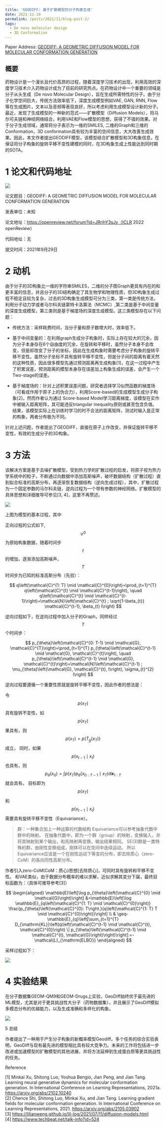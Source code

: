 ```yaml
---
title: 'GEODIFF: 基于扩散模型的分子构象生成'
date: 2021-11-19
permalink: /posts/2021/11/blog-post-2/
tags:
  - De novo molecular design
  - 3D Conformation
---
```


Paper Address: [GEODIFF: A GEOMETRIC DIFFUSION MODEL FOR MOLECULAR CONFORMATION GENERATION](https://openreview.net/forum?id=JRrjhY3sJy)

## 概要

药物设计是一个漫长且代价高昂的过程，随着深度学习技术的出现，利用高效的深度学习技术介入药物设计成为了目前的研究热点。在药物设计中一个重要的领域是分子从头生成（De novo Molecular Design），旨在生成所需特性的分子。由于分子化学空间巨大，传统方法效率低下，深度生成模型例如VAE, GAN, RNN, Flow等在生成图片，文本以及音频等表现良好，所以考虑利用生成模型设计新的分子。最近，发现了生成模型的一种新的范式——扩散模型（Diffusion Models），将马尔可夫链和神经网络结合，利用VAE和Flow模型的思想，获得了不错的效果。对于分子生成领域，通常将分子表示为一维的SMILES, 二维的Graph和三维的Conformation，3D conformation具有较为丰富的空间信息，大大改善生成效果。因此，本文作者提出GEODIFF模型，该模型结合扩散模型和3D构象信息，在保证将分子构象的旋转平移不变性建模的同时，在3D构象生成上性能达到同时期的SOTA。


1 论文和代码地址
======

![](/images/post_11_19_fig1.png) 

论文题目：GEODIFF: A GEOMETRIC DIFFUSION MODEL FOR MOLECULAR CONFORMATION GENERATION

发表单位：未知

论文地址：https://openreview.net/forum?id=JRrjhY3sJy（ICLR 2022 openReview）

代码地址：无

提交时间：2021年9月29日

2 动机
======

由于分子的3D构象比一维的字符串SMILES，二维的分子图Graph更具有内在的和更丰富的信息，并且分子的3D结构确定了其生物学和物理性质，但3D构象生成过程不稳定且较为复杂，过去的3D构象生成模型可分为三类，第一类是传统方法，利用分子动力学或者马尔科夫链蒙特卡洛算法（MCMC）,第二类是基于中间变量的深度生成模型，第三类则是基于梯度场的深度生成模型。这三类模型存在以下问题：

* 传统方法：采样耗费时间，当分子量和原子数增大时，效率低下。

* 基于中间变量的：在利用graph生成分子构象时，实际上存在较大的冗余，因为分子本身存在6个自由度的冗余，在旋转和平移时，虽然分子本身不会改变，但是却改变了分子的坐标，因此在生成构象时需要考虑分子构象的旋转平移不变性。虽然分子坐标不具有旋转平移不变性，但是分子间的距离有着天然的这种性质，因此很多模型先通过预测距离再生成构象[1]，在这一过程中产生了积累误差，预测距离的模型本身存在误差加上构象生成的误差，会产生一个Two-stage的误差。

* 基于梯度场的：针对上述积累误差问题，研究者选择学习似然函数的梯度场（可看成作用于原子上的伪合力），利用Score-based的生成模型生成分子构象[2]，然而作者认为通过 Score-based Model学习距离梯度，该模型在实作中被输入距离矩阵，其可能违反triangular inequality原则或甚至包含负值。结果，该模型实际上在训练时学习的时不合法的距离矩阵，测试时输入是正常的构象，两者分布极为不同。

针对上述问题，作者提出了GEODIFF，直接在原子上作改变，并保证旋转平移不变性，有效的生成分子的3D构象。

3 方法
======

该解决方案是基于去噪扩散模型，受到热力学的扩散过程的启发，将原子视为热力学系统中的粒子，不断通过向数据中添加高斯噪声，破坏数据结构（扩散过程）直到拟合标准的高斯分布，再逐渐恢复数据结构（逆向生成过程），其中，扩散过程为一个固定参数的马尔科夫链，逆向过程为一个带有参数的神经网络。扩散模型的具体思想和详细推导可参见[3, 4]，这里不再赘述。

![](/images/post_11_19_fig2.png) 

上图为模型的基本过程，其中

正向过程的公式如下, $$\mathcal{C}^{0}$$为原始构象数据，随着时间步$$t$$的增加，逐渐添加高斯噪声，$$T$$时间步为已知的标准高斯分布（先验）：

$$
q\left(\mathcal{C}^{1: T} \mid \mathcal{C}^{0}\right)=\prod_{t=1}^{T} q\left(\mathcal{C}^{t} \mid \mathcal{C}^{t-1}\right), \quad q\left(\mathcal{C}^{t} \mid \mathcal{C}^{t-1}\right)=\mathcal{N}\left(\mathcal{C}^{t} ; \sqrt{1-\beta_{t}} \mathcal{C}^{t-1}, \beta_{t} I\right)
$$

逆向过程如下，在逆向过程中加入分子的Graph，同样经过$$T$$个时间步：

$$
p_{\theta}\left(\mathcal{C}^{0: T-1} \mid \mathcal{G}, \mathcal{C}^{T}\right)=\prod_{t=1}^{T} p_{\theta}\left(\mathcal{C}^{t-1} \mid \mathcal{G}, \mathcal{C}^{t}\right), \quad p_{\theta}\left(\mathcal{C}^{t-1} \mid \mathcal{G}, \mathcal{C}^{t}\right)=\mathcal{N}\left(\mathcal{C}^{t-1} ; \mu_{\theta}\left(\mathcal{G}, \mathcal{C}^{t}, t\right), \sigma_{t}^{2} I\right)
$$

逆向过程要遵循一个重要性质就是旋转平移不变性，因此作者的想法是：

令$$p\left(x_{T}\right)$$具有旋转不变性，如$$p\left(x_{T}\right)$$果具有，则$$p\left(x_{T}\right)=p\left(T_{g}\left(x_{T}\right)\right)  $$成立，  同时，如果$$p\left(x_{t-1} \mid x_{t}\right)$$也具有，则$$p_{\theta}\left(x_{0}\right)=\int p\left(x_{T}\right) p_{\theta}\left(x_{0: T-1} \mid x_{T}\right) \mathrm{d} \boldsymbol{x}_{1: T}$$就会具有。
目标即为$$p\left(x_{T}\right)$$和$$p\left(x_{t-1} \mid x_{t}\right)$$需要具有旋转平移不变性（Equivariance）。

> 群：一种集合加上一种运算的代数结构
Equivariance可以参考抽象代数中群中的映射。
在抽象代数中，即为一个群（group）的映射，变换输入，并将其映射到某个输出，和先映射再变换，输出结果相同。
SE(3)群是一类特殊的群，由刚性变换组成，刚体可以在空间中连续运动。
所以Equivariance应该是一个在刚性运动下等变的分布，即去除质心（zero-CoM）的各向同性高斯分布。

作者引入zero-CoM(CoM：质心)思想[去除质心]，可同时具有旋转和平移不变性。
和VAE类似，由于数据分布概率的难以求解，近似求解其变分下届，最终目标函数为：（具体可推导参考[3]）

$$
\begin{aligned} \mathbb{E}\left[\log p_{\theta}\left(\mathcal{C}^{0} \mid \mathcal{G}\right)\right] &=\mathbb{E}\left[\log \mathbb{E}_{q\left(\mathcal{C}^{1: T} \mid \mathcal{C}^{0}\right)} \frac{p_{\theta}\left(\mathcal{C}^{0}: T\right.}{q\left(\mathcal{C}^{1: T} T \mid \mathcal{C}^{0}\right)}\right] \\ & \geq-\mathbb{E}_{q}\left[\sum_{t=1}^{T} D_{\mathrm{KL}}\left(q\left(\mathcal{C}^{t-1} \mid \mathcal{C}^{t}, \mathcal{C}^{0}\right) \| p_{\theta}\left(\mathcal{C}^{t-1} \mid \mathcal{C}^{t}, \mathcal{G}\right)\right)\right]:=-\mathcal{L}_{\mathrm{ELBO}} \end{aligned}
$$

采样过程如下：

![](/images/post_11_19_fig3.png) 

4 实验结果
======

在分子数据集GEOM-QM9和GEOM-Drugs上实验，GeoDiff始终优于最先进的ML模型，尤其是对于更具挑战性大分子（药物数据集），并且展示了GeoDiff模拟多模态分布的优越能力，以及生成准确和多样化的构象。

![](/images/post_11_19_fig4.png) 

5 总结

作者提出了一种用于产生分子构象的新概率模型Geodiff。多个任务的综合实验表明，GeoDiff与现有最先进的模型相比具有较大竞争力。未来的工作将包括进一步改进或加速模型的扩散模型的其他进展，并将方法延伸到生成蛋白质等更具挑战性的任务。

Reference

[1] Minkai Xu, Shitong Luo, Yoshua Bengio, Jian Peng, and Jian Tang. Learning neural generative dynamics for molecular conformation generation. In International Conference on Learning Representations, 2021a. https://arxiv.org/abs/2102.10240  
[2] Chence Shi, Shitong Luo, Minkai Xu, and Jian Tang. Learning gradient fields for molecular conformation generation. In International Conference on Learning Representations, 2021. https://arxiv.org/abs/2105.03902  
[3] https://lilianweng.github.io/lil-log/2021/07/11/diffusion-models.html  
[4] https://www.techbeat.net/talk-info?id=524 

